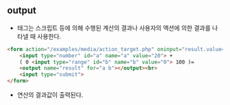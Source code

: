 ## output

- <output> 태그는 스크립트 등에 의해 수행된 계산의 결과나 사용자의 액션에 의한 결과를 나타낼 때 사용한다.
  
```html
<form action="/examples/media/action_target.php" oninput="result.value=parseInt(a.value)+parseInt(b.value)">
    <input type="number" id="a" name="a" value="20"> + 
    ( 0 <input type="range" id="b" name="b" value="0"> 100 )=
    <output name="result" for="a b"></output><br>
    <input type="submit">
</form>
```

- 연산의 결과값이 출력된다.